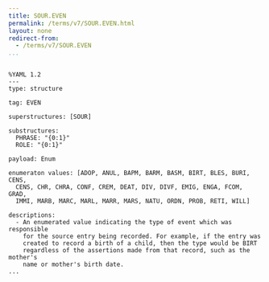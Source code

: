 ```yaml
---
title: SOUR.EVEN
permalink: /terms/v7/SOUR.EVEN.html
layout: none
redirect-from:
  - /terms/v7/SOUR.EVEN
...
```


```

%YAML 1.2
---
type: structure

tag: EVEN

superstructures: [SOUR]

substructures:
  PHRASE: "{0:1}"
  ROLE: "{0:1}"

payload: Enum

enumeraton values: [ADOP, ANUL, BAPM, BARM, BASM, BIRT, BLES, BURI, CENS, 
  CENS, CHR, CHRA, CONF, CREM, DEAT, DIV, DIVF, EMIG, ENGA, FCOM, GRAD, 
  IMMI, MARB, MARC, MARL, MARR, MARS, NATU, ORDN, PROB, RETI, WILL]

descriptions:
  - An enumerated value indicating the type of event which was responsible
    for the source entry being recorded. For example, if the entry was
    created to record a birth of a child, then the type would be BIRT
    regardless of the assertions made from that record, such as the mother's
    name or mother's birth date.
...

```